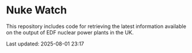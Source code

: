 # Nuke Watch

This repository includes code for retrieving the latest information available on the output of EDF nuclear power plants in the UK.

Last updated: 2025-08-01 23:17